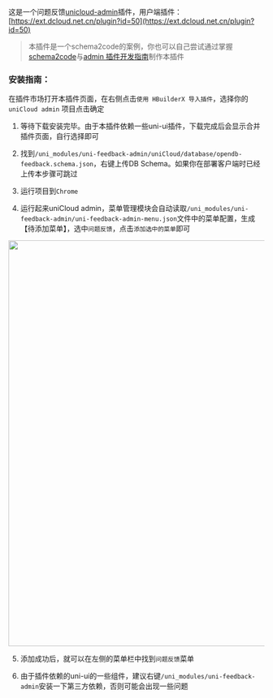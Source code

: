 这是一个问题反馈[unicloud-admin](https://uniapp.dcloud.io/uniCloud/admin?id=%e4%bb%80%e4%b9%88%e6%98%af-unicloud-admin)插件，用户端插件：[https://ext.dcloud.net.cn/plugin?id=50](https://ext.dcloud.net.cn/plugin?id=50)

> 本插件是一个schema2code的案例，你也可以自己尝试通过掌握[schema2code](https://uniapp.dcloud.io/uniCloud/schema?id=autocode)与[admin 插件开发指南](https://uniapp.dcloud.io/uniCloud/admin?id=admin-%e6%8f%92%e4%bb%b6%e5%bc%80%e5%8f%91)制作本插件

### 安装指南：
在插件市场打开本插件页面，在右侧点击`使用 HBuilderX 导入插件`，选择你的 `uniCloud admin` 项目点击确定

1. 等待下载安装完毕。由于本插件依赖一些uni-ui插件，下载完成后会显示合并插件页面，自行选择即可

2. 找到`/uni_modules/uni-feedback-admin/uniCloud/database/opendb-feedback.schema.json`，右键上传DB Schema。如果你在部署客户端时已经上传本步骤可跳过

3. 运行项目到`Chrome`

4. 运行起来uniCloud admin，菜单管理模块会自动读取`/uni_modules/uni-feedback-admin/uni-feedback-admin-menu.json`文件中的菜单配置，生成【待添加菜单】，选中`问题反馈`，点击`添加选中的菜单`即可

<div align="center">
<img src="https://vkceyugu.cdn.bspapp.com/VKCEYUGU-f184e7c3-1912-41b2-b81f-435d1b37c7b4/9b1e918f-a852-42eb-878c-72d0f8a8b1b0.jpg" width="800"></img>
</div>

5. 添加成功后，就可以在左侧的菜单栏中找到`问题反馈`菜单

6. 由于插件依赖的uni-ui的一些组件，建议右键`/uni_modules/uni-feedback-admin`安装一下第三方依赖，否则可能会出现一些问题